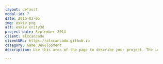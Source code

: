 ```yaml
---
layout: default
modal-id: 7
date: 2015-02-05
img: eskiv.png
alt: eskiv.unity3d
project-date: September 2014
client: alxcancado
clientURL: https://alxcancado.github.io
category: Game Development
description: Use this area of the page to describe your project. The icon above is part of a free icon set by <a href="https://sellfy.com/p/8Q9P/jV3VZ/">Flat Icons</a>. On their website, you can download their free set with 16 icons, or you can purchase the entire set with 146 icons for only $12!

---
```

